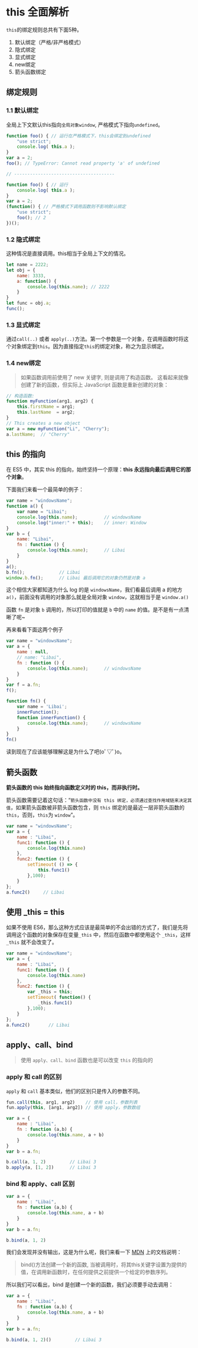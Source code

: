 # this 全面解析

`this`的绑定规则总共有下面5种。

1. 默认绑定（严格/非严格模式）
2. 隐式绑定
3. 显式绑定
4. new绑定
5. 箭头函数绑定

## 绑定规则

### 1.1 默认绑定
全局上下文默认this指向`全局对象window`, 严格模式下指向`undefined`。
```js
function foo() { // 运行在严格模式下，this会绑定到undefined
    "use strict";
    console.log( this.a );
}
var a = 2;
foo(); // TypeError: Cannot read property 'a' of undefined

// --------------------------------------

function foo() { // 运行
    console.log( this.a );
}
var a = 2;
(function() { // 严格模式下调用函数则不影响默认绑定
    "use strict";
    foo(); // 2
})();
```

### 1.2 隐式绑定
这种情况是直接调用。this相当于全局上下文的情况。
```js
let name = 2222;
let obj = {
    name: 3333,
    a: function() {
        console.log(this.name); // 2222
    }
}
let func = obj.a;
func();         
```

### 1.3 显式绑定
通过`call(..)` 或者 `apply(..)`方法。第一个参数是一个对象，在调用函数时将这个对象绑定到`this`。因为直接指定`this`的绑定对象，称之为显示绑定。

### 1.4 new绑定
> 如果函数调用前使用了 new 关键字, 则是调用了构造函数。
> 这看起来就像创建了新的函数，但实际上 JavaScript 函数是重新创建的对象：
```js
// 构造函数:
function myFunction(arg1, arg2) {
    this.firstName = arg1;
    this.lastName  = arg2;
}
// This creates a new object
var a = new myFunction("Li", "Cherry");
a.lastName;  // "Cherry"
```

## this 的指向

在 ES5 中，其实 this 的指向，始终坚持一个原理：**this 永远指向最后调用它的那个对象**。

下面我们来看一个最简单的例子：
```js
var name = "windowsName";
function a() {
    var name = "Libai";
    console.log(this.name);          // windowsName
    console.log("inner:" + this);    // inner: Window
}
var b = {
    name: "Libai",
    fn : function () {
        console.log(this.name);      // Libai
    }
}
a();
b.fn();             // Libai
window.b.fn();      // Libai 最后调用它的对象仍然是对象 a
```
这个相信大家都知道为什么 log 的是 `windowsName`，我们看最后调用 a 的地方 `a()`，前面没有调用的对象那么就是全局对象 `window`，这就相当于是 `window.a()`  

函数 `fn` 是对象 `b` 调用的，所以打印的值就是 `b` 中的 `name` 的值。是不是有一点清晰了呢~

再来看看下面这两个例子
```js
var name = "windowsName";
var a = {
    name : null,
    // name: "Libai",
    fn : function () {
        console.log(this.name);      // windowsName
    }
}
var f = a.fn;
f();

function fn() {
    var name = 'Libai';
    innerFunction();
    function innerFunction() {
        console.log(this.name);      // windowsName
    }
}
fn()
```
读到现在了应该能够理解这是为什么了吧(oﾟ▽ﾟ)o。



## 箭头函数

**箭头函数的 this 始终指向函数定义时的 this，而非执行时。** 

箭头函数需要记着这句话：“`箭头函数中没有 this 绑定，必须通过查找作用域链来决定其值`，如果箭头函数被非箭头函数包含，则 `this` 绑定的是最近一层非箭头函数的 `this`，否则，`this`为 `window`”。

```js
var name = "windowsName";
var a = {
    name : "Libai",
    func1: function () {
        console.log(this.name)     
    },
    func2: function () {
        setTimeout( () => {
            this.func1()
        },100);
    }
};
a.func2()     // Libai
```

## 使用 _this = this
如果不使用 ES6，那么这种方式应该是最简单的不会出错的方式了，我们是先将调用这个函数的对象保存在变量`_this` 中，然后在函数中都使用这个 `_this`，这样 `_this` 就不会改变了。

```js
var name = "windowsName";
var a = {
    name : "Libai",
    func1: function () {
        console.log(this.name)     
    },
    func2: function () {
        var _this = this;
        setTimeout( function() {
            _this.func1()
        },100);
    }
};
a.func2()       // Libai
```


## apply、call、bind
> 使用 `apply、call、bind` 函数也是可以改变 `this` 的指向的

### apply 和 call 的区别

`apply` 和 `call` 基本类似，他们的区别只是传入的参数不同。

```js
fun.call(this, arg1, arg2)    // 使用 call，参数列表
fun.apply(this, [arg1, arg2]) // 使用 apply，参数数组

var a = {
    name : "Libai",
    fn : function (a,b) {
        console.log(this.name, a + b)
    }
}
var b = a.fn;

b.call(a, 1, 2)         // Libai 3
b.apply(a, [1, 2])      // Libai 3
```

### bind 和 apply、call 区别
```js
var a = {
    name : "Libai",
    fn : function (a,b) {
        console.log(this.name, a + b)
    }
}
var b = a.fn;

b.bind(a, 1, 2)
```

我们会发现并没有输出，这是为什么呢，我们来看一下 [MDN](https://developer.mozilla.org/zh-CN/docs/Web/JavaScript/Reference/Global_Objects/Function/bind?_blank) 上的文档说明：

> bind()方法创建一个新的函数, 当被调用时，将其this关键字设置为提供的值，在调用新函数时，在任何提供之前提供一个给定的参数序列。

所以我们可以看出，bind 是创建一个新的函数，我们必须要手动去调用：

```js
var a = {
    name : "Libai",
    fn : function (a,b) {
        console.log(this.name, a + b)
    }
}
var b = a.fn;

b.bind(a, 1, 2)()         // Libai 3
```